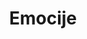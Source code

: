 ---
id: emocije
title: "Emocije"
desc: "O prijatnim i neprijatnim emocijama, njihovom poreklu i ulozi u našem svakodnevnom funkcionisanju."
nav: true
metaTitle: "Emocije | Ubuntu Blog"
metaDesc: "O prijatnim i neprijatnim emocijama, njihovom poreklu i ulozi u našem svakodnevnom funkcionisanju."
---
